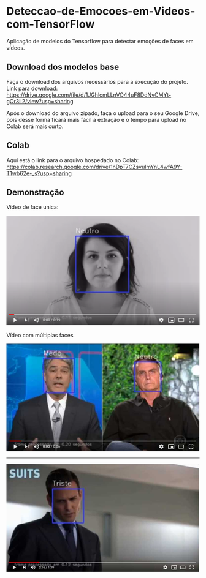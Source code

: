 # Deteccao-de-Emocoes-em-Videos-com-TensorFlow
Aplicação de modelos do Tensorflow para detectar emoções de faces em vídeos.

## Download dos modelos base

Faça o download dos arquivos necessários para a execução do projeto.
Link para download: https://drive.google.com/file/d/1JGhlcmLLnVO44uF8DdNvCMYt-gOr3iI2/view?usp=sharing

Após o download do arquivo zipado, faça o upload para o seu Google Drive, pois desse forma ficará mais fácil a extração e o tempo para upload no Colab será mais curto.

## Colab

Aqui está o link para o arquivo hospedado no Colab: https://colab.research.google.com/drive/1nDpT7CZsvulmYnL4wfA9Y-T1wb62e-_s?usp=sharing

## Demonstração 

Video de face unica:

[![IMAGE ALT TEXT HERE](https://github.com/thelesson/Deteccao-de-Emocoes-em-Videos-com-TensorFlow/blob/main/cover.png?raw=true)](https://www.youtube.com/watch?v=_B7TAXgBuIY)

Vídeo com múltiplas faces


[![IMAGE ALT TEXT HERE](https://github.com/thelesson/Deteccao-de-Emocoes-em-Videos-com-TensorFlow/blob/main/cover3.png?raw=true)](https://www.youtube.com/watch?v=ViMGX0DcKS8)


_______________________________________________________________


[![IMAGE ALT TEXT HERE](https://github.com/thelesson/Deteccao-de-Emocoes-em-Videos-com-TensorFlow/blob/main/cover2.png?raw=true)](https://www.youtube.com/watch?v=oNknpdTre9U)
